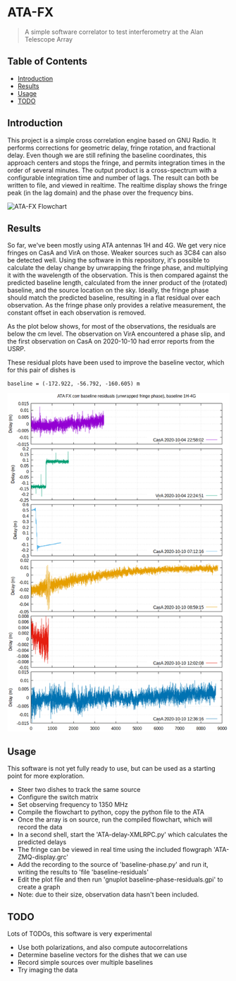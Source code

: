 # ATA-FX
> A simple software correlator to test interferometry at the Alan Telescope Array

## Table of Contents

* [Introduction](#Introduction)
* [Results](#Results)
* [Usage](#Usage)
* [TODO](#Todo)

## Introduction

This project is a simple cross correlation engine based on GNU Radio.
It performs corrections for geometric delay, fringe rotation, and fractional delay. Even though we are still
refining the baseline coordinates, this approach centers and stops the fringe, and permits integration times in the order
of several minutes. The output product is a cross-spectrum with a configurable integration time and number of lags. 
The result can both be written to file, and viewed in realtime.
The realtime display shows the fringe peak (in the lag domain) and the phase over the frequency bins.

![ATA-FX Flowchart](FX-ATA-screenshot.png)

## Results

So far, we've been mostly using ATA antennas 1H and 4G. We get very nice fringes on CasA and VirA on those. Weaker sources
such as 3C84 can also be detected well.
Using the software in this repository, it's possible to calculate the delay change by unwrapping the fringe
phase, and multiplying it with the wavelength of the observation. This is then compared against the
predicted baseline length, calculated from the inner product of the (rotated) baseline, and the source location
on the sky. Ideally, the fringe phase should match the predicted baseline, resulting in a flat residual over
each observation. As the fringe phase only provides a relative measurement, the constant offset in each
observation is removed.

As the plot below shows, for most of the observations, the residuals are below the cm level. The observation
on VirA encountered a phase slip, and the first observation on CasA on 2020-10-10 had error reports from the USRP.

These residual plots have been used to improve the baseline vector, which for this pair of dishes is
```
baseline = (-172.922, -56.792, -160.605) m
```

![Baseline residuals](FX_baseline_phase_residuals.png)

## Usage

This software is not yet fully ready to use, but can be used as a starting point for more exploration.

* Steer two dishes to track the same source
* Configure the switch matrix
* Set observing frequency to 1350 MHz
* Compile the flowchart to python, copy the python file to the ATA
* Once the array is on source, run the compiled flowchart, which will record the data
* In a second shell, start the 'ATA-delay-XMLRPC.py' which calculates the predicted delays
* The fringe can be viewed in real time using the included flowgraph 'ATA-ZMQ-display.grc'
* Add the recording to the source of 'baseline-phase.py' and run it, writing the results to 'file 'baseline-residuals'
* Edit the plot file and then run 'gnuplot baseline-phase-residuals.gpi' to create a graph
* Note: due to their size, observation data hasn't been included.

## TODO

Lots of TODOs, this software is very experimental

* Use both polarizations, and also compute autocorrelations
* Determine baseline vectors for the dishes that we can use
* Record simple sources over multiple baselines
* Try imaging the data
